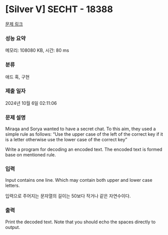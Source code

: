 # [Silver V] SECHT - 18388 

[문제 링크](https://www.acmicpc.net/problem/18388) 

### 성능 요약

메모리: 108080 KB, 시간: 80 ms

### 분류

애드 혹, 구현

### 제출 일자

2024년 10월 6일 02:11:06

### 문제 설명

<p>Miraqa and Sorya wanted to have a secret chat. To this aim, they used a simple rule as follows: “Use the upper case of the left of the correct key if it is a letter otherwise use the lower case of the correct key”</p>

<p>Write a program for decoding an encoded text. The encoded text is formed base on mentioned rule.</p>

### 입력 

 <p>Input contains one line. Which may contain both upper and lower case letters.</p>

<p>입력으로 주어지는 문자열의 길이는 50보다 작거나 같은 자연수이다.</p>

### 출력 

 <p>Print the decoded text. Note that you should echo the spaces directly to output.</p>

